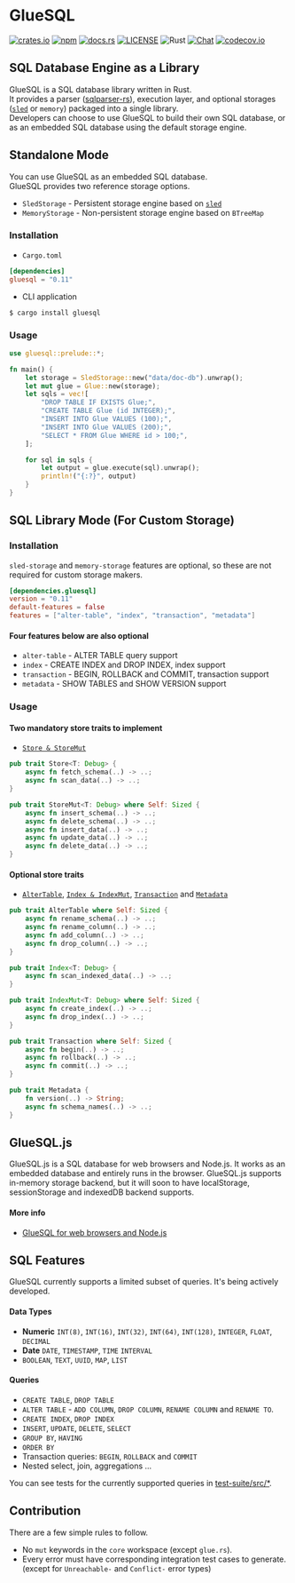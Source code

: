 # GlueSQL

[![crates.io](https://img.shields.io/crates/v/gluesql.svg)](https://crates.io/crates/gluesql)
[![npm](https://img.shields.io/npm/v/gluesql?color=red)](https://www.npmjs.com/package/gluesql)
[![docs.rs](https://docs.rs/gluesql/badge.svg)](https://docs.rs/gluesql)
[![LICENSE](https://img.shields.io/crates/l/gluesql.svg)](https://github.com/gluesql/gluesql/blob/main/LICENSE)
![Rust](https://github.com/gluesql/gluesql/workflows/Rust/badge.svg)
[![Chat](https://img.shields.io/discord/780298017940176946)](https://discord.gg/C6TDEgzDzY)
[![codecov.io](https://codecov.io/github/gluesql/gluesql/coverage.svg?branch=main)](https://codecov.io/github/gluesql/gluesql?branch=main)

## SQL Database Engine as a Library

GlueSQL is a SQL database library written in Rust.  
It provides a parser ([sqlparser-rs](https://github.com/sqlparser-rs/sqlparser-rs)), execution layer, and optional storages ([`sled`](https://github.com/spacejam/sled) or `memory`) packaged into a single library.  
Developers can choose to use GlueSQL to build their own SQL database, or as an embedded SQL database using the default storage engine.

## Standalone Mode

You can use GlueSQL as an embedded SQL database.  
GlueSQL provides two reference storage options.

- `SledStorage` - Persistent storage engine based on [`sled`](https://github.com/spacejam/sled "sled")
- `MemoryStorage` - Non-persistent storage engine based on `BTreeMap`

### Installation

* `Cargo.toml`
```toml
[dependencies]
gluesql = "0.11"
```

* CLI application
```
$ cargo install gluesql
```

### Usage

```rust
use gluesql::prelude::*;

fn main() {
    let storage = SledStorage::new("data/doc-db").unwrap();
    let mut glue = Glue::new(storage);
    let sqls = vec![
        "DROP TABLE IF EXISTS Glue;",
        "CREATE TABLE Glue (id INTEGER);",
        "INSERT INTO Glue VALUES (100);",
        "INSERT INTO Glue VALUES (200);",
        "SELECT * FROM Glue WHERE id > 100;",
    ];

    for sql in sqls {
        let output = glue.execute(sql).unwrap();
        println!("{:?}", output)
    }
}
```

## SQL Library Mode (For Custom Storage)

### Installation

`sled-storage` and `memory-storage` features are optional, so these are not required for custom storage makers.

```toml
[dependencies.gluesql]
version = "0.11"
default-features = false
features = ["alter-table", "index", "transaction", "metadata"]
```

#### Four features below are also optional

- `alter-table` - ALTER TABLE query support
- `index` - CREATE INDEX and DROP INDEX, index support
- `transaction` - BEGIN, ROLLBACK and COMMIT, transaction support
- `metadata` - SHOW TABLES and SHOW VERSION support

### Usage

#### Two mandatory store traits to implement

- [`Store & StoreMut`](https://github.com/gluesql/gluesql/blob/main/core/src/store/mod.rs)

```rust
pub trait Store<T: Debug> {
    async fn fetch_schema(..) -> ..;
    async fn scan_data(..) -> ..;
}

pub trait StoreMut<T: Debug> where Self: Sized {
    async fn insert_schema(..) -> ..;
    async fn delete_schema(..) -> ..;
    async fn insert_data(..) -> ..;
    async fn update_data(..) -> ..;
    async fn delete_data(..) -> ..;
}
```

#### Optional store traits

- [`AlterTable`](https://github.com/gluesql/gluesql/blob/main/core/src/store/alter_table.rs), [`Index & IndexMut`](https://github.com/gluesql/gluesql/blob/main/core/src/store/index.rs), [`Transaction`](https://github.com/gluesql/gluesql/blob/main/core/src/store/transaction.rs) and [`Metadata`](https://github.com/gluesql/gluesql/blob/main/core/src/store/metadata.rs)

```rust
pub trait AlterTable where Self: Sized {
    async fn rename_schema(..) -> ..;
    async fn rename_column(..) -> ..;
    async fn add_column(..) -> ..;
    async fn drop_column(..) -> ..;
}

pub trait Index<T: Debug> {
    async fn scan_indexed_data(..) -> ..;
}

pub trait IndexMut<T: Debug> where Self: Sized {
    async fn create_index(..) -> ..;
    async fn drop_index(..) -> ..;
}

pub trait Transaction where Self: Sized {
    async fn begin(..) -> ..;
    async fn rollback(..) -> ..;
    async fn commit(..) -> ..;
}

pub trait Metadata {
    fn version(..) -> String;
    async fn schema_names(..) -> ..;
}
```

## GlueSQL.js

GlueSQL.js is a SQL database for web browsers and Node.js. It works as an embedded database and entirely runs in the browser. GlueSQL.js supports in-memory storage backend, but it will soon to have localStorage, sessionStorage and indexedDB backend supports.

#### More info
* [GlueSQL for web browsers and Node.js](https://github.com/gluesql/gluesql/tree/main/gluesql-js)

## SQL Features

GlueSQL currently supports a limited subset of queries. It's being actively developed.

#### Data Types
- **Numeric** `INT(8)`, `INT(16)`, `INT(32)`, `INT(64)`, `INT(128)`, `INTEGER`, `FLOAT`, `DECIMAL`
- **Date** `DATE`, `TIMESTAMP`, `TIME` `INTERVAL`
- `BOOLEAN`, `TEXT`, `UUID`, `MAP`, `LIST`

#### Queries
- `CREATE TABLE`, `DROP TABLE`
- `ALTER TABLE` - `ADD COLUMN`, `DROP COLUMN`, `RENAME COLUMN` and `RENAME TO`.
- `CREATE INDEX`, `DROP INDEX`
- `INSERT`, `UPDATE`, `DELETE`, `SELECT`
- `GROUP BY`, `HAVING`
- `ORDER BY`
- Transaction queries: `BEGIN`, `ROLLBACK` and `COMMIT`
- Nested select, join, aggregations ...

You can see tests for the currently supported queries in [test-suite/src/\*](https://github.com/gluesql/gluesql/tree/main/test-suite/src).

## Contribution

There are a few simple rules to follow.

- No `mut` keywords in the `core` workspace (except `glue.rs`).
- Every error must have corresponding integration test cases to generate.  
  (except for `Unreachable-` and `Conflict-` error types)
